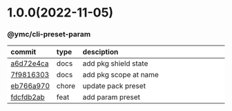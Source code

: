
<style>
table{
    display:table;
    width:100%;
}
table th:nth-of-type(1),table th:nth-of-type(2) {
    width:12%;
}
</style>


<a name="1.0.0"></a>
# 1.0.0(2022-11-05)
### @ymc/cli-preset-param

<div align="center" style="margin-left: auto;margin-right: auto;background:white;">

commit|type|desciption
:----|:----|:----
[a6d72e4ca](https://github.com/ymc-github/js-idea/commit/8a6d72e4ca092fb8f5ed614896335ffb2c574a3b)|docs|add pkg shield state
[7f9816303](https://github.com/ymc-github/js-idea/commit/17f9816303affed7df6cf9d56cf31f4ee2c7cbd5)|docs|add pkg scope at name
[eb766a970](https://github.com/ymc-github/js-idea/commit/2eb766a970ac31901403a10a91f7624e39359932)|chore|update pack preset
[fdcfdb2ab](https://github.com/ymc-github/js-idea/commit/4fdcfdb2ab5149f6b2d90dfc61c4302514b5c0f6)|feat|add param preset

</div>